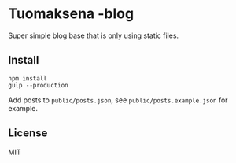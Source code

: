Tuomaksena -blog
================

Super simple blog base that is only using static files.

Install
-------
```
npm install
gulp --production
```

Add posts to `public/posts.json`, see `public/posts.example.json` for example.

License
-------
MIT

